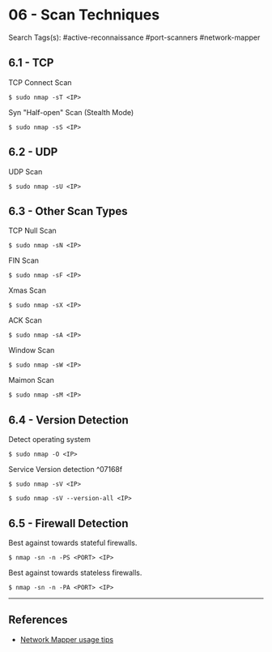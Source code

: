 # 06 - Scan Techniques

Search Tags(s): #active-reconnaissance #port-scanners #network-mapper

## 6.1 - TCP

TCP Connect Scan

```
$ sudo nmap -sT <IP>
```

Syn "Half-open" Scan (Stealth Mode)

```
$ sudo nmap -sS <IP>
```

## 6.2 - UDP

UDP Scan

```
$ sudo nmap -sU <IP>
```

## 6.3 - Other Scan Types

TCP Null Scan

```
$ sudo nmap -sN <IP>
```

FIN Scan

```
$ sudo nmap -sF <IP>
```

Xmas Scan

```
$ sudo nmap -sX <IP>
```

ACK Scan

```
$ sudo nmap -sA <IP>
```

Window Scan

```
$ sudo nmap -sW <IP>
```

Maimon Scan

```
$ sudo nmap -sM <IP>
```

## 6.4 - Version Detection

Detect operating system

```
$ sudo nmap -O <IP>
```

Service Version detection
^07168f

```
$ sudo nmap -sV <IP>

$ sudo nmap -sV --version-all <IP>
```

## 6.5 - Firewall Detection

Best against towards stateful firewalls.

```
$ nmap -sn -n -PS <PORT> <IP>
```

Best against towards stateless firewalls.

```
$ nmap -sn -n -PA <PORT> <IP>
```

---
## References

- [Network Mapper usage tips](https://miloserdov.org/?p=3639)